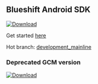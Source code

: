 ## Blueshift Android SDK

[ ![Download](https://api.bintray.com/packages/nipun/maven/android-sdk/images/download.svg?version=3.0.1) ](https://bintray.com/nipun/maven/android-sdk/3.0.1/link)

Get started [here](https://help.blueshift.com/hc/en-us/articles/115002731534-Android-SDK)

Hot branch: [development_mainline](https://github.com/blueshift-labs/Blueshift-Android-SDK/tree/development_mainline)

### Deprecated GCM version
[ ![Download](https://api.bintray.com/packages/nipun/maven/android-sdk/images/download.svg?version=1.1.7) ](https://bintray.com/nipun/maven/android-sdk/1.1.7/link)

